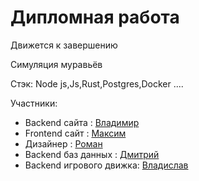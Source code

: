 # Дипломная работа 

Движется к завершению
    
Симуляция муравьёв

Стэк: Node js,Js,Rust,Postgres,Docker ....

Участники:
* Backend сайта : [Владимир](https://github.com/SunnBr0)
* Frontend сайт : [Максим](https://github.com/MaxLime555)
* Дизайнер : [Роман](https://github.com/SayM0Re)
* Backend баз данных : [Дмитрий](https://github.com/Shin0kari)
* Backend игрового движка: [Владислав](https://github.com/BogusKladik)